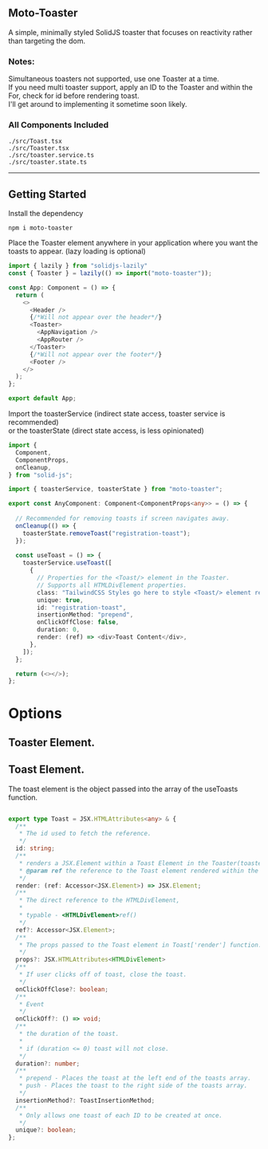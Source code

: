 ## Moto-Toaster

A simple, minimally styled SolidJS toaster that focuses on reactivity rather than targeting the dom.


### Notes:
Simultaneous toasters not supported, use one Toaster at a time. <br/>
If you need multi toaster support, apply an ID to the Toaster and within the For, check for id before rendering toast. <br/>
I'll get around to implementing it sometime soon likely. </br>

### All Components Included
```
./src/Toast.tsx
./src/Toaster.tsx
./src/toaster.service.ts
./src/toaster.state.ts
```
___
## Getting Started


Install the dependency
```npm
npm i moto-toaster
```

Place the Toaster element anywhere in your application where you want the toasts to appear. (lazy loading is optional)</br>
```typescript jsx
import { lazily } from "solidjs-lazily"
const { Toaster } = lazily(() => import("moto-toaster"));

const App: Component = () => {
  return (
    <>
      <Header />
      {/*Will not appear over the header*/}
      <Toaster>
        <AppNavigation />
        <AppRouter />
      </Toaster>
      {/*Will not appear over the footer*/}
      <Footer />
    </>
  );
};

export default App;
```

Import the toasterService (indirect state access, toaster service is recommended) </br>
or the toasterState (direct state access, is less opinionated)

```typescript jsx
import {
  Component,
  ComponentProps,
  onCleanup,
} from "solid-js";

import { toasterService, toasterState } from "moto-toaster";

export const AnyComponent: Component<ComponentProps<any>> = () => {
  
  // Recommended for removing toasts if screen navigates away.
  onCleanup(() => {
    toasterState.removeToast("registration-toast");
  });
  
  const useToast = () => {
    toasterService.useToast([
      {
        // Properties for the <Toast/> element in the Toaster.
        // Supports all HTMLDivElement properties.
        class: "TailwindCSS Styles go here to style <Toast/> element rendered in <Toaster/>",
        unique: true,
        id: "registration-toast",
        insertionMethod: "prepend",
        onClickOffClose: false,
        duration: 0,
        render: (ref) => <div>Toast Content</div>,
      },
    ]);
  };

  return (<></>);
};

```

# Options

## Toaster Element.


## Toast Element.

The toast element is the object passed into the array of the useToasts function.


```typescript

export type Toast = JSX.HTMLAttributes<any> & {
  /**
   * The id used to fetch the reference.
   */
  id: string;
  /**
   * renders a JSX.Element within a Toast Element in the Toaster(toaster.service.ts)
   * @param ref the reference to the Toast element rendered within the toaster.
   */
  render: (ref: Accessor<JSX.Element>) => JSX.Element;
  /**
   * The direct reference to the HTMLDivElement,
   *
   * typable - <HTMLDivElement>ref()
   */
  ref?: Accessor<JSX.Element>;
  /**
   * The props passed to the Toast element in Toast['render'] function.
   */
  props?: JSX.HTMLAttributes<HTMLDivElement>
  /**
   * If user clicks off of toast, close the toast.
   */
  onClickOffClose?: boolean;
  /**
   * Event
   */
  onClickOff?: () => void;
  /**
   * the duration of the toast.
   *
   * if (duration <= 0) toast will not close.
   */
  duration?: number;
  /**
   * prepend - Places the toast at the left end of the toasts array.
   * push - Places the toast to the right side of the toasts array.
   */
  insertionMethod?: ToastInsertionMethod;
  /**
   * Only allows one toast of each ID to be created at once.
   */
  unique?: boolean;
};

```






